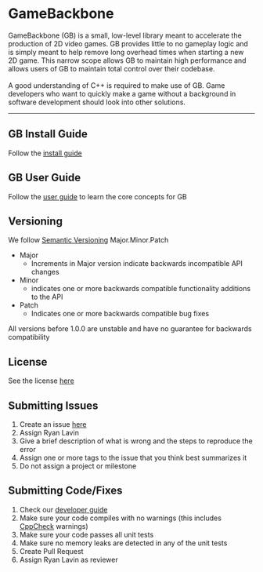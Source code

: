 # GameBackbone
GameBackbone (GB) is a small, low-level library meant to accelerate the
production of 2D video games. GB provides little to no gameplay logic and is
simply meant to help remove long overhead times when starting a new 2D game.
This narrow scope allows GB to maintain high performance and allows users of
GB to maintain total control over their codebase.
<br>
<br>
A good understanding of C++ is required to make use of GB. Game developers
who want to quickly make a game without a background in software development
should look into other solutions.

***


## GB Install Guide
Follow the [install guide](https://github.com/lavinrp/GameBackbone/blob/master/Guides/InstallGuide.md)

## GB User Guide
Follow the [user guide](https://github.com/lavinrp/GameBackbone/blob/master/Guides/UserGuide.md) to learn the core concepts for GB

## Versioning
We follow [Semantic Versioning](http://semver.org/spec/v2.0.0.html)
Major.Minor.Patch
* Major
  - Increments in Major version indicate backwards incompatible API changes
* Minor
  - indicates one or more backwards compatible functionality additions to the API
* Patch
  - Indicates one or more backwards compatible bug fixes

All versions before 1.0.0 are unstable and have no guarantee for backwards compatibility


## License
See the license [here](https://github.com/lavinrp/GameBackbone/blob/master/LICENSE.txt)


## Submitting Issues
1. Create an issue [here](https://github.com/lavinrp/GameBackbone/issues)
2. Assign Ryan Lavin
3. Give a brief description of what is wrong and the steps to reproduce the error
4. Assign one or more tags to the issue that you think best summarizes it
5. Do not assign a project or milestone

## Submitting Code/Fixes
1. Check our [developer guide](https://github.com/lavinrp/GameBackbone/blob/master/Guides/DeveloperGuide.md)
2. Make sure your code compiles with no warnings (this includes [CppCheck](http://cppcheck.sourceforge.net/) warnings)
3. Make sure your code passes all unit tests
4. Make sure no memory leaks are detected in any of the unit tests
5. Create Pull Request
6. Assign Ryan Lavin as reviewer

